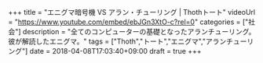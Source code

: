 +++
title =  "エニグマ暗号機 VS アラン・チューリング | Thothトート"
videoUrl = "https://www.youtube.com/embed/ebJGn3XtO-c?rel=0"
categories = ["社会"]
description = "全てのコンピューターの基礎となったアランチューリング。彼が解読したエニグマ。"
tags = ["Thoth","トート","エニグマ","アランチューリング"]
date = 2018-04-08T17:03:40+09:00
draft = true
+++

